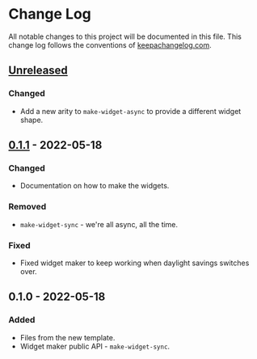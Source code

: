 # Change Log
All notable changes to this project will be documented in this file. This change log follows the conventions of [keepachangelog.com](http://keepachangelog.com/).

## [Unreleased]
### Changed
- Add a new arity to `make-widget-async` to provide a different widget shape.

## [0.1.1] - 2022-05-18
### Changed
- Documentation on how to make the widgets.

### Removed
- `make-widget-sync` - we're all async, all the time.

### Fixed
- Fixed widget maker to keep working when daylight savings switches over.

## 0.1.0 - 2022-05-18
### Added
- Files from the new template.
- Widget maker public API - `make-widget-sync`.

[Unreleased]: https://github.com/your-name/soma-array/compare/0.1.1...HEAD
[0.1.1]: https://github.com/your-name/soma-array/compare/0.1.0...0.1.1
